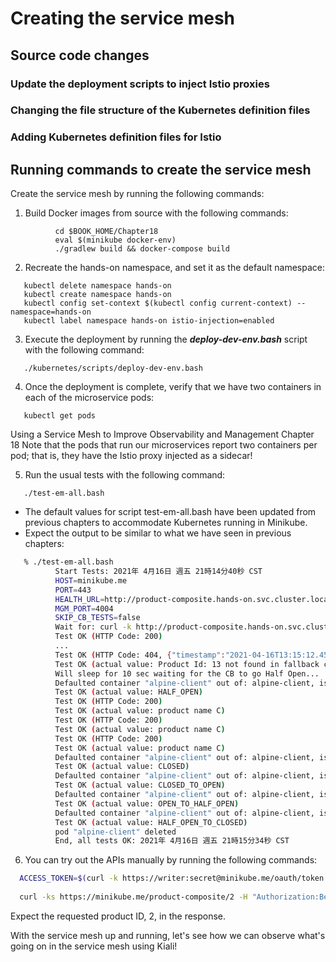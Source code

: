 # Creating the service mesh
## Source code changes 
### Update the deployment scripts to inject Istio proxies
### Changing the file structure of the Kubernetes definition files
### Adding Kubernetes definition files for Istio 
## Running commands to create the service mesh

Create the service mesh by running the following commands:
1. Build Docker images from source with the following commands:
```
          cd $BOOK_HOME/Chapter18
          eval $(minikube docker-env)
          ./gradlew build && docker-compose build
```
2. Recreate the hands-on namespace, and set it as the default namespace:
```
   kubectl delete namespace hands-on
   kubectl create namespace hands-on
   kubectl config set-context $(kubectl config current-context) --namespace=hands-on
   kubectl label namespace hands-on istio-injection=enabled
```
3. Execute the deployment by running the ***deploy-dev-env.bash*** script with the following command:
```
   ./kubernetes/scripts/deploy-dev-env.bash
```

4. Once the deployment is complete, verify that we have two containers in each of the microservice pods:
```
   kubectl get pods
```  
  Using a Service Mesh to Improve Observability and Management Chapter 18
  Note that the pods that run our microservices report two containers per pod; that is, they have the Istio proxy injected as a sidecar!
  
5. Run the usual tests with the following command:
```
   ./test-em-all.bash
```
-  The default values for script test-em-all.bash have been updated from previous chapters to accommodate Kubernetes running in Minikube.  
-  Expect the output to be similar to what we have seen in previous chapters:
```bash
   % ./test-em-all.bash
          Start Tests: 2021年 4月16日 週五 21時14分40秒 CST
          HOST=minikube.me
          PORT=443
          HEALTH_URL=http://product-composite.hands-on.svc.cluster.local:4004
          MGM_PORT=4004
          SKIP_CB_TESTS=false
          Wait for: curl -k http://product-composite.hands-on.svc.cluster.local:4004/actuator/health... DONE, continues...
          Test OK (HTTP Code: 200)  
          ...
          Test OK (HTTP Code: 404, {"timestamp":"2021-04-16T13:15:12.456535Z","path":"/product-composite/13","message":"Product Id: 13 not found in fallback cache!","status":404,"error":"Not Found"})
          Test OK (actual value: Product Id: 13 not found in fallback cache!)
          Will sleep for 10 sec waiting for the CB to go Half Open...
          Defaulted container "alpine-client" out of: alpine-client, istio-proxy, istio-init (init)
          Test OK (actual value: HALF_OPEN)
          Test OK (HTTP Code: 200)
          Test OK (actual value: product name C)
          Test OK (HTTP Code: 200)
          Test OK (actual value: product name C)
          Test OK (HTTP Code: 200)
          Test OK (actual value: product name C)
          Defaulted container "alpine-client" out of: alpine-client, istio-proxy, istio-init (init)
          Test OK (actual value: CLOSED)
          Defaulted container "alpine-client" out of: alpine-client, istio-proxy, istio-init (init)
          Test OK (actual value: CLOSED_TO_OPEN)
          Defaulted container "alpine-client" out of: alpine-client, istio-proxy, istio-init (init)
          Test OK (actual value: OPEN_TO_HALF_OPEN)
          Defaulted container "alpine-client" out of: alpine-client, istio-proxy, istio-init (init)
          Test OK (actual value: HALF_OPEN_TO_CLOSED)
          pod "alpine-client" deleted
          End, all tests OK: 2021年 4月16日 週五 21時15分34秒 CST
```

6. You can try out the APIs manually by running the following commands:
```bash
  ACCESS_TOKEN=$(curl -k https://writer:secret@minikube.me/oauth/token -d grant_type=password -d username=magnus -d password=password -s | jq            .access_token -r)
  
  curl -ks https://minikube.me/product-composite/2 -H "Authorization:Bearer $ACCESS_TOKEN" | jq .productId
```
Expect the requested product ID, 2, in the response.

With the service mesh up and running, let's see how we can observe what's going on in the service mesh using Kiali!
